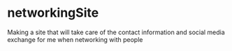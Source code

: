 # networkingSite
Making a site that will take care of the contact information and social media exchange for me when networking with people
